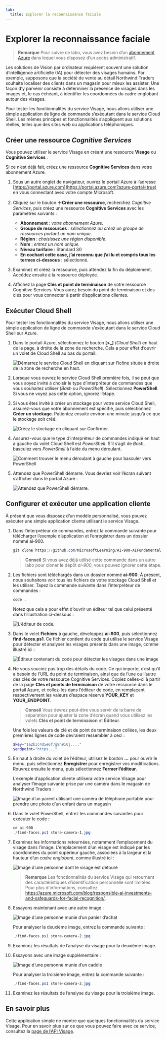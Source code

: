 ```yaml
---
lab:
  title: Explorer la reconnaissance faciale
---
```


# <a name="explore-face-recognition"></a>Explorer la reconnaissance faciale

> **Remarque** Pour suivre ce labo, vous avez besoin d’un [abonnement Azure](https://azure.microsoft.com/free?azure-portal=true) dans lequel vous disposez d’un accès administratif.

Les solutions de Vision par ordinateur requièrent souvent une solution d’intelligence artificielle (IA) pour détecter des visages humains. Par exemple, supposons que la société de vente au détail Northwind Traders souhaite localiser des clients dans un magasin pour mieux les assister. Une façon d’y parvenir consiste à déterminer la présence de visages dans les images et, le cas échéant, à identifier les coordonnées du cadre englobant autour des visages.

Pour tester les fonctionnalités du service Visage, nous allons utiliser une simple application de ligne de commande s’exécutant dans le service Cloud Shell. Les mêmes principes et fonctionnalités s’appliquent aux solutions réelles, telles que des sites web ou applications téléphoniques.

## <a name="create-a-cognitive-services-resource"></a>Créer une ressource *Cognitive Services*

Vous pouvez utiliser le service Visage en créant une ressource **Visage** ou **Cognitive Services** .

Si ce n’est déjà fait, créez une ressource **Cognitive Services** dans votre abonnement Azure.

1. Sous un autre onglet de navigateur, ouvrez le portail Azure à l’adresse [https://portal.azure.com](https://portal.azure.com?azure-portal=true) en vous connectant avec votre compte Microsoft.

1. Cliquez sur le bouton **&#65291;Créer une ressource**, recherchez *Cognitive Services*, puis créez une ressource **Cognitive Services** avec les paramètres suivants :
    - **Abonnement** : *votre abonnement Azure*.
    - **Groupe de ressources** : *sélectionnez ou créez un groupe de ressources portant un nom unique*.
    - **Région** : *choisissez une région disponible*.
    - **Nom** : *entrez un nom unique.*
    - **Niveau tarifaire** : Standard S0
    - **En cochant cette case, j’ai reconnu que j’ai lu et compris tous les termes ci-dessous** : sélectionné.

1. Examinez et créez la ressource, puis attendez la fin du déploiement. Accédez ensuite à la ressource déployée.

1. Affichez la page **Clés et point de terminaison** de votre ressource Cognitive Services. Vous aurez besoin du point de terminaison et des clés pour vous connecter à partir d’applications clientes.

## <a name="run-cloud-shell"></a>Exécuter Cloud Shell

Pour tester les fonctionnalités du service Visage, nous allons utiliser une simple application de ligne de commande s’exécutant dans le service Cloud Shell sur Azure. 

1. Dans le portail Azure, sélectionnez le bouton **[>_]** (*Cloud Shell*) en haut de la page, à droite de la zone de recherche. Cela a pour effet d’ouvrir un volet de Cloud Shell au bas du portail. 

    ![Démarrez le service Cloud Shell en cliquant sur l’icône située à droite de la zone de recherche en haut.](media/create-face-solutions/powershell-portal-guide-1.png)

1. Lorsque vous ouvrez le service Cloud Shell première fois, il se peut que vous soyez invité à choisir le type d’interpréteur de commandes que vous souhaitez utiliser (*Bash* ou *PowerShell*). Sélectionnez **PowerShell**. Si vous ne voyez pas cette option, ignorez l’étape.  

1. Si vous êtes invité à créer un stockage pour votre service Cloud Shell, assurez-vous que votre abonnement est spécifié, puis sélectionnez **Créer un stockage**. Patientez ensuite environ une minute jusqu’à ce que le stockage soit créé.

    ![Créez le stockage en cliquant sur Confirmer.](media/create-face-solutions/powershell-portal-guide-2.png)       

1. Assurez-vous que le type d’interpréteur de commandes indiqué en haut à gauche du volet Cloud Shell est *PowerShell*. S’il s’agit de *Bash*, basculez vers *PowerShell* à l’aide du menu déroulant.

    ![Comment trouver le menu déroulant à gauche pour basculer vers PowerShell](media/create-face-solutions/powershell-portal-guide-3.png) 

1. Attendez que PowerShell démarre. Vous devriez voir l’écran suivant s’afficher dans le portail Azure :  

    ![Attendez que PowerShell démarre.](media/create-face-solutions/powershell-prompt.png)

## <a name="configure-and-run-a-client-application"></a>Configurer et exécuter une application cliente

À présent que vous disposez d’un modèle personnalisé, vous pouvez exécuter une simple application cliente utilisant le service Visage.

1. Dans l’interpréteur de commandes, entrez la commande suivante pour télécharger l’exemple d’application et l’enregistrer dans un dossier nommé ai-900.

    ```PowerShell
    git clone https://github.com/MicrosoftLearning/AI-900-AIFundamentals ai-900
    ```

    > **Conseil** Si vous avez déjà utilisé cette commande dans un autre labo pour cloner le dépôt *ai-900*, vous pouvez ignorer cette étape.

1. Les fichiers sont téléchargés dans un dossier nommé **ai-900**. À présent, nous souhaitons voir tous les fichiers de votre stockage Cloud Shell et les utiliser. Tapez la commande suivante dans l’interpréteur de commandes :

     ```PowerShell
    code .
    ```

    Notez que cela a pour effet d’ouvrir un éditeur tel que celui présenté dans l’illustration ci-dessous : 

    ![L’éditeur de code.](media/create-face-solutions/powershell-portal-guide-4.png) 

1. Dans le volet **Fichiers** à gauche, développez **ai-900**, puis sélectionnez **find-faces.ps1**. Ce fichier contient du code qui utilise le service Visage pour détecter et analyser les visages présents dans une image, comme illustré ici :

    ![Éditeur contenant du code pour détecter les visages dans une image](media/create-face-solutions/find-faces-code.png)

1. Ne vous souciez pas trop des détails du code. Ce qui importe, c’est qu’il a besoin de l’URL du point de terminaison, ainsi que de l’une ou l’autre des clés de votre ressource Cognitive Services. Copiez celles-ci à partir de la page **Clés et points de terminaison** de votre ressource dans le portail Azure, et collez-les dans l’éditeur de code, en remplaçant respectivement les valeurs d’espace réservé **YOUR_KEY** et **YOUR_ENDPOINT**.

    > **Conseil** Vous devrez peut-être vous servir de la barre de séparation pour ajuster la zone d’écran quand vous utilisez les volets **Clés et point de terminaison** et **Éditeur**.

    Une fois les valeurs de clé et de point de terminaison collées, les deux premières lignes de code devraient ressembler à ceci :

    ```PowerShell
    $key="1a2b3c4d5e6f7g8h9i0j...."    
    $endpoint="https..."
    ```

1. En haut à droite du volet de l’éditeur, utilisez le bouton **...** pour ouvrir le menu, puis sélectionnez **Enregistrer** pour enregistrer vos modifications. Rouvrez ensuite le menu, puis sélectionnez **Fermer l’éditeur**.

    L’exemple d’application cliente utilisera votre service Visage pour analyser l’image suivante prise par une caméra dans le magasin de Northwind Traders :

    ![Image d’un parent utilisant une caméra de téléphone portable pour prendre une photo d’un enfant dans un magasin](media/create-face-solutions/store-camera-1.jpg)

1. Dans le volet PowerShell, entrez les commandes suivantes pour exécuter le code :

    ```PowerShell
    cd ai-900
    ./find-faces.ps1 store-camera-1.jpg
    ```

1. Examinez les informations retournées, notamment l’emplacement du visage dans l’image. L’emplacement d’un visage est indiqué par les coordonnées du point supérieur gauche, associées à la largeur et la hauteur d’un *cadre englobant*, comme illustré ici :

    ![Image d’une personne dont le visage est détouré](media/create-face-solutions/store-camera-1-face.jpg)

    >**Remarque** Les fonctionnalités du service Visage qui retournent des caractéristiques d’identification personnelle sont limitées. Pour plus d'informations, consultez https://azure.microsoft.com/blog/responsible-ai-investments-and-safeguards-for-facial-recognition/.

1. Essayons maintenant avec une autre image :

    ![Image d’une personne munie d’un panier d’achat](media/create-face-solutions/store-camera-2.jpg)

    Pour analyser la deuxième image, entrez la commande suivante :

    ```PowerShell
    ./find-faces.ps1 store-camera-2.jpg
    ```

1. Examinez les résultats de l’analyse du visage pour la deuxième image.

1. Essayons avec une image supplémentaire :

    ![Image d’une personne munie d’un caddie](media/create-face-solutions/store-camera-3.jpg)

    Pour analyser la troisième image, entrez la commande suivante :

    ```PowerShell
    ./find-faces.ps1 store-camera-3.jpg
    ```

1. Examinez les résultats de l’analyse du visage pour la troisième image.

## <a name="learn-more"></a>En savoir plus

Cette application simple ne montre que quelques fonctionnalités du service Visage. Pour en savoir plus sur ce que vous pouvez faire avec ce service, consultez la [page de l’API Visage](https://azure.microsoft.com/services/cognitive-services/face/).
